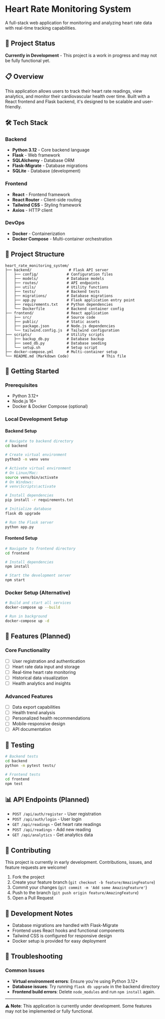 Heart Rate Monitoring System
============================

A full-stack web application for monitoring and analyzing heart rate data with real-time tracking capabilities.

🚧 Project Status
-----------------

**Currently in Development** - This project is a work in progress and may not be fully functional yet.

📋 Overview
-----------

This application allows users to track their heart rate readings, view analytics, and monitor their cardiovascular health over time. Built with a React frontend and Flask backend, it's designed to be scalable and user-friendly.

🛠️ Tech Stack
--------------

### Backend

-   **Python 3.12** - Core backend language
-   **Flask** - Web framework
-   **SQLAlchemy** - Database ORM
-   **Flask-Migrate** - Database migrations
-   **SQLite** - Database (development)

### Frontend

-   **React** - Frontend framework
-   **React Router** - Client-side routing
-   **Tailwind CSS** - Styling framework
-   **Axios** - HTTP client

### DevOps

-   **Docker** - Containerization
-   **Docker Compose** - Multi-container orchestration

📁 Project Structure
--------------------

```
heart_rate_monitoring_system/
├── backend/                 # Flask API server
│   ├── config/             # Configuration files
│   ├── models/             # Database models
│   ├── routes/             # API endpoints
│   ├── utils/              # Utility functions
│   ├── tests/              # Backend tests
│   ├── migrations/         # Database migrations
│   ├── app.py              # Flask application entry point
│   ├── requirements.txt    # Python dependencies
│   └── Dockerfile          # Backend container config
├── frontend/               # React application
│   ├── src/                # Source code
│   ├── public/             # Static assets
│   ├── package.json        # Node.js dependencies
│   └── tailwind.config.js  # Tailwind configuration
├── scripts/                # Utility scripts
│   ├── backup_db.py        # Database backup
│   ├── seed_db.py          # Database seeding
│   └── setup.sh            # Setup script
├── docker-compose.yml      # Multi-container setup
└── README.md (Markdown Code)               # This file

```

🚀 Getting Started
------------------

### Prerequisites

-   Python 3.12+
-   Node.js 16+
-   Docker & Docker Compose (optional)

### Local Development Setup

#### Backend Setup

```bash
# Navigate to backend directory
cd backend

# Create virtual environment
python3 -m venv venv

# Activate virtual environment
# On Linux/Mac:
source venv/bin/activate
# On Windows:
# venv\Scripts\activate

# Install dependencies
pip install -r requirements.txt

# Initialize database
flask db upgrade

# Run the Flask server
python app.py

```

#### Frontend Setup

```bash
# Navigate to frontend directory
cd frontend

# Install dependencies
npm install

# Start the development server
npm start

```

### Docker Setup (Alternative)

```bash
# Build and start all services
docker-compose up --build

# Run in background
docker-compose up -d

```

🎯 Features (Planned)
---------------------

### Core Functionality

-   [ ] User registration and authentication
-   [ ] Heart rate data input and storage
-   [ ] Real-time heart rate monitoring
-   [ ] Historical data visualization
-   [ ] Health analytics and insights

### Advanced Features

-   [ ] Data export capabilities
-   [ ] Health trend analysis
-   [ ] Personalized health recommendations
-   [ ] Mobile-responsive design
-   [ ] API documentation

🧪 Testing
----------

```bash
# Backend tests
cd backend
python -m pytest tests/

# Frontend tests
cd frontend
npm test

```

📊 API Endpoints (Planned)
--------------------------

-   `POST /api/auth/register` - User registration
-   `POST /api/auth/login` - User login
-   `GET /api/readings` - Get heart rate readings
-   `POST /api/readings` - Add new reading
-   `GET /api/analytics` - Get analytics data

🤝 Contributing
---------------

This project is currently in early development. Contributions, issues, and feature requests are welcome!

1.  Fork the project
2.  Create your feature branch (`git checkout -b feature/AmazingFeature`)
3.  Commit your changes (`git commit -m 'Add some AmazingFeature'`)
4.  Push to the branch (`git push origin feature/AmazingFeature`)
5.  Open a Pull Request

📝 Development Notes
--------------------

-   Database migrations are handled with Flask-Migrate
-   Frontend uses React hooks and functional components
-   Tailwind CSS is configured for responsive design
-   Docker setup is provided for easy deployment

🔧 Troubleshooting
------------------

### Common Issues

-   **Virtual environment errors**: Ensure you're using Python 3.12+
-   **Database issues**: Try running `flask db upgrade` in the backend directory
-   **Frontend build errors**: Delete `node_modules` and run `npm install` again.

* * * * *

⚠️ **Note**: This application is currently under development. Some features may not be implemented or fully functional.